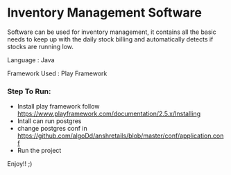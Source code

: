 # Inventory Management Software
Software can be used for inventory management, it contains all the basic needs to keep up with the daily stock billing and automatically detects if stocks are running low.

Language : Java

Framework Used :
Play Framework


### Step To Run:
- Install play framework follow https://www.playframework.com/documentation/2.5.x/Installing
- Intall can run postgres
- change postgres conf in https://github.com/algoDd/anshretails/blob/master/conf/application.conf 
- Run the project

Enjoy!! ;)



